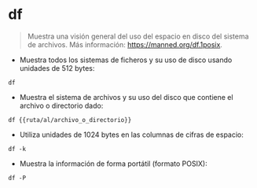 # df

> Muestra una visión general del uso del espacio en disco del sistema de archivos.
> Más información: <https://manned.org/df.1posix>.

- Muestra todos los sistemas de ficheros y su uso de disco usando unidades de 512 bytes:

`df`

- Muestra el sistema de archivos y su uso del disco que contiene el archivo o directorio dado:

`df {{ruta/al/archivo_o_directorio}}`

- Utiliza unidades de 1024 bytes en las columnas de cifras de espacio:

`df -k`

- Muestra la información de forma portátil (formato POSIX):

`df -P`
